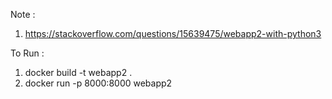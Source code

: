 Note :
1. https://stackoverflow.com/questions/15639475/webapp2-with-python3

To Run :
1. docker build -t webapp2 .
2. docker run -p 8000:8000 webapp2